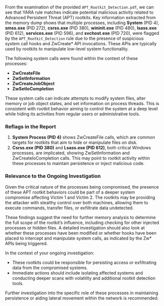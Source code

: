 From the examination of the provided `APT_Rootkit_Detection.pdf`, we can see that YARA rule matches indicate potential malicious activity related to Advanced Persistent Threat (APT) rootkits. Key information extracted from the memory dump shows that multiple processes, including **System** (PID 4), **smss.exe** (PID 272), **csrss.exe** (PID 380), **wininit.exe** (PID 480), **lsass.exe** (PID 612), **services.exe** (PID 596), and **svchost.exe** (PID 720), were flagged by the `APT_Rootkit_Detection` rule due to the presence of suspicious system call hooks and ZwCreate* API invocations. These APIs are typically used by rootkits to manipulate low-level system functionality.

The following system calls were found within the context of these processes:
- **ZwCreateFile**
- **ZwSetInformation**
- **ZwCreateJobObject**
- **ZwSetIoCompletion**

These system calls can indicate attempts to modify system files, alter memory or job object states, and set information on process threads. This is consistent with rootkit behavior aiming to control the system at a deep level while hiding its activities from regular users or administrative tools.

### Reflags in the Report
1. **System Process (PID 4)** shows ZwCreateFile calls, which are common targets for rootkits that aim to hide or manipulate files on disk.
2. **Csrss.exe (PID 380)** and **Lsass.exe (PID 612)**, both critical Windows processes, are implicated, showing ZwSetInformation and ZwCreateIoCompletion calls. This may point to rootkit activity within these processes to maintain persistence or inject malicious code.

### Relevance to the Ongoing Investigation
Given the critical nature of the processes being compromised, the presence of these APT rootkit behaviors could be part of a deeper system compromise affecting Victim 1 and Victim 2. The rootkits may be providing the attacker with stealthy control over both machines, allowing them to execute commands, transfer files, or exfiltrate data undetected.

These findings suggest the need for further memory analysis to determine the full scope of the rootkit’s influence, including checking for other injected processes or hidden files. A detailed investigation should also look at whether these processes have been modified or whether hooks have been placed to intercept and manipulate system calls, as indicated by the Zw* APIs being triggered.

In the context of your ongoing investigation:
- These rootkits could be responsible for persisting access or exfiltrating data from the compromised systems.
- Immediate actions should include isolating affected systems and conducting deeper scans with volatility and additional rootkit detection tools.

Further investigation into the specific role of these processes in maintaining persistence or aiding lateral movement within the network is recommended.
